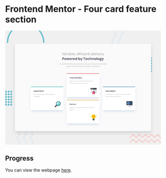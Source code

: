 # Frontend Mentor - Four card feature section

![Design preview for the Four card feature section coding challenge](./design/desktop-preview.jpg)

## Progress

You can view the webpage [here](https://nemesis-as.github.io/frontend-mentor-four-card/).
